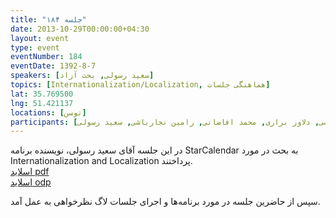 ```yaml
---
title: "جلسه ۱۸۴"
date: 2013-10-29T00:00:00+04:30
layout: event
type: event
eventNumber: 184
eventDate: 1392-8-7
speakers: [سعید رسولی, بحث آزاد]
topics: [Internationalization/Localization, هماهنگی جلسات]
lat: 35.769500
lng: 51.421137
locations: [توسن]
participants: [بهنام توکلی کرمانی, آرش حیدری, امین شاطری, حمید پاک‌نهاد, بهروز بهراد, محمد شکری, سید محمد مسعود صدرنژاد, مصطفی پور زعفرانی, جواد عابدی, علیرضا پورعابدین, یه انقلابی, سید مجید عظیمی, رضا سامعی, محمد امین پیروز, رضا شالباف‌زاده, محمد حسین ارشادی, عطا فتاحی, اشکان اسلامزاده, محمدرضا کمالی‌فرد, سعید واشقان فراهانی, فاطمه تراشی کاشانی, سمانه شاه‌محمدی, مریم رضایی, محمد حسین حامدی, فرید دهقان محمودآباد, امید شجاعی, شایان کرمی, علی اکبر حریری, سید حمید مهدوی, وحیدرضا نادری, اسماعیل پارسا ضیابری, کاوه محمدی, کیوان هدایتی, اشکان قاسمی, علی فارمد, محسن پهلوان‌زاده, احمد صوفی, امین نعمتی, محمد عباسی, دلاور براری, محمد افاضاتی, رامین نجارباشی, سعید رسولی]
---
```

در این جلسه آقای سعید رسولی، نویسنده برنامه StarCalendar به بحث در مورد Internationalization and Localization پرداختند.  
[اسلاید pdf](/events/presentations/184/internationlization_localization.pdf)  
[اسلاید odp](/events/presentations/184/internationlization_localization.odp)  

سپس از حاضرین جلسه در مورد برنامه‌ها و اجرای جلسات لاگ نظرخواهی به عمل آمد.

